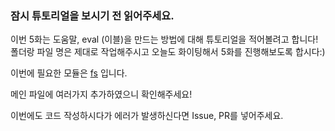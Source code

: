 ### 잠시 튜토리얼을 보시기 전 읽어주세요.

이번 5화는 도움말, eval (이블)을 만드는 방법에 대해 튜토리얼을 적어볼려고 합니다!   
폴더랑 파일 명은 제대로 작업해주시고 오늘도 화이팅해서 5화를 진행해보도록 합시다:)   

이번에 필요한 모듈은 [fs](https://www.npmjs.com/package/fs) 입니다.   

메인 파일에 여러가지 추가하였으니 확인해주세요!   

이번에도 코드 작성하시다가 에러가 발생하신다면 Issue, PR를 넣어주세요.